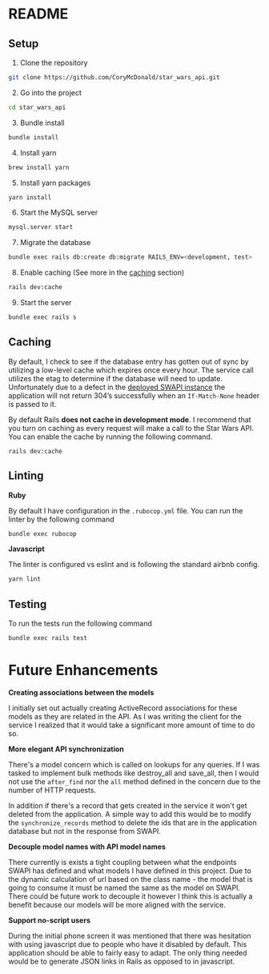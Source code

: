 # README

## Setup

1. Clone the repository
```sh
git clone https://github.com/CoryMcDonald/star_wars_api.git
```

2. Go into the project
```sh
cd star_wars_api
```

3. Bundle install
```sh
bundle install
```

4. Install yarn
```sh
brew install yarn
```

5. Install yarn packages
```sh
yarn install
```

6. Start the MySQL server
```sh
mysql.server start
```

7. Migrate the database
```sh
bundle exec rails db:create db:migrate RAILS_ENV=<development, test>
```

8. Enable caching (See more in the [caching](#Caching) section)
```sh
rails dev:cache
```

9. Start the server
```sh
bundle exec rails s
```


## Caching
By default, I check to see if the database entry has gotten out of sync by utilizing a low-level cache which expires once every hour. The service call utilizes the etag to determine if the database will need to update. Unfortunately due to a defect in the [deployed SWAPI instance](https://github.com/phalt/swapi/issues/92)  the application will not return 304’s successfully when an `If-Match-None` header is passed to it.

By default Rails **does not cache in development mode**. I recommend that you turn on caching as every request will make a call to the Star Wars API. You can enable the cache by running the following command.

`rails dev:cache`

## Linting

**Ruby**

By default I have configuration in the `.rubocop.yml` file. You can run the linter by the following command
```sh
bundle exec rubocop
```
**Javascript**

The linter is configured vs eslint and is following the standard airbnb config.

```sh
yarn lint
```

## Testing

To run the tests run the following command
```sh
bundle exec rails test
```

# Future Enhancements

**Creating associations between the models**

I initially set out actually creating ActiveRecord associations for these models as they are related in the API. As I was writing the client for the service I realized that it would take a significant more amount of time to do so.

**More elegant API synchronization**

There's a model concern which is called on lookups for any queries. If I was tasked to implement bulk methods like destroy_all and save_all, then I would not use the `after_find` nor the `all` method defined in the concern due to the number of HTTP requests.

In addition if there's a record that gets created in the service it won't get deleted from the application. A simple way to add this would be to modify the `synchronize_records` method to delete the ids that are in the application database but not in the response from SWAPI.

**Decouple model names with API model names**

There currently is exists a tight coupling between what the endpoints SWAPI has defined and what models I have defined in this project. Due to the dynamic calculation of url based on the class name - the model that is going to consume it must be named the same as the model on SWAPI. There could be future work to decouple it however I think this is actually a benefit because our models will be more aligned with the service.

**Support no-script users**

During the initial phone screen it was mentioned that there was hesitation with using javascript due to people who have it disabled by default. This application should be able to fairly easy to adapt. The only thing needed would be to generate JSON links in Rails as opposed to in javascript.
